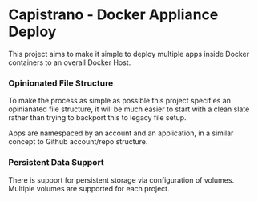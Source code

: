 # Capistrano - Docker Appliance Deploy

This project aims to make it simple to deploy multiple apps inside Docker containers to an overall Docker Host.

### Opinionated File Structure

To make the process as simple as possible this project specifies an opinianated file structure, it will be much easier to start with a clean slate rather than trying to backport this to legacy file setup.

Apps are namespaced by an account and an application, in a similar concept to Github account/repo structure.

### Persistent Data Support

There is support for persistent storage via configuration of volumes. Multiple volumes are supported for each project.
